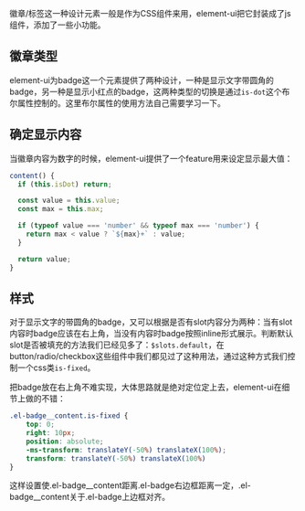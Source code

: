 徽章/标签这一种设计元素一般是作为CSS组件来用，element-ui把它封装成了js组件，添加了一些小功能。

## 徽章类型

element-ui为badge这一个元素提供了两种设计，一种是显示文字带圆角的badge，另一种是显示小红点的badge，这两种类型的切换是通过```is-dot```这个布尔属性控制的。这里布尔属性的使用方法自己需要学习一下。


## 确定显示内容

当徽章内容为数字的时候，element-ui提供了一个feature用来设定显示最大值：

```javascript
content() {
  if (this.isDot) return;

  const value = this.value;
  const max = this.max;

  if (typeof value === 'number' && typeof max === 'number') {
    return max < value ? `${max}+` : value;
  }

  return value;
}
```

## 样式

对于显示文字的带圆角的badge，又可以根据是否有slot内容分为两种：当有slot内容时badge应该在右上角，当没有内容时badge按照inline形式展示。判断默认slot是否被填充的方法我们已经见多了：```$slots.default```，在button/radio/checkbox这些组件中我们都见过了这种用法，通过这种方式我们控制一个css类```is-fixed```。

把badge放在右上角不难实现，大体思路就是绝对定位定上去，element-ui在细节上做的不错：

```css
.el-badge__content.is-fixed {
    top: 0;
    right: 10px;
    position: absolute;
    -ms-transform: translateY(-50%) translateX(100%);
    transform: translateY(-50%) translateX(100%)
}
```

这样设置使.el-badge__content距离.el-badge右边框距离一定，.el-badge__content关于.el-badge上边框对齐。